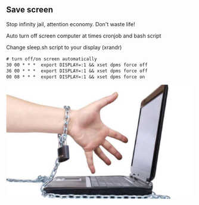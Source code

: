 
## Save screen

Stop infinity jail, attention economy. Don't waste life!

Auto turn off screen computer at times
cronjob and bash script

Change sleep.sh script to your display (xrandr)

```
# turn off/on screen automatically
30 00 * * *  export DISPLAY=:1 && xset dpms force off
36 00 * * *  export DISPLAY=:1 && xset dpms force off
00 08 * * *  export DISPLAY=:1 && xset dpms force on
```


<img src="https://github.com/devtox/sleep-computer/blob/main/jail.png?raw=true" alt="stop computer addiction">
